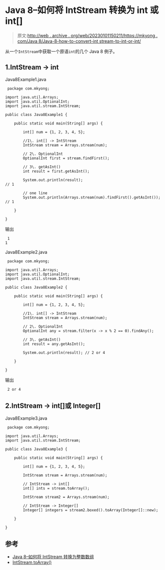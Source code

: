 # Java 8–如何将 IntStream 转换为 int 或 int[]

> 原文:[http://web . archive . org/web/20230101150211/https://mkyong . com/Java 8/Java-8-how-to-convert-int stream-to-int-or-int/](http://web.archive.org/web/20230101150211/https://mkyong.com/java8/java-8-how-to-convert-intstream-to-int-or-int/)

从一个`IntStream`中获取一个原语`int`的几个 Java 8 例子。

## 1.IntStream -> int

Java8Example1.java

```
 package com.mkyong;

import java.util.Arrays;
import java.util.OptionalInt;
import java.util.stream.IntStream;

public class Java8Example1 {

    public static void main(String[] args) {

        int[] num = {1, 2, 3, 4, 5};

        //1\. int[] -> IntStream
        IntStream stream = Arrays.stream(num);

        // 2\. OptionalInt
        OptionalInt first = stream.findFirst();

        // 3\. getAsInt()
        int result = first.getAsInt();

        System.out.println(result);                                     // 1

        // one line
        System.out.println(Arrays.stream(num).findFirst().getAsInt());  // 1

    }

} 
```

输出

```
 1
1 
```

Java8Example2.java

```
 package com.mkyong;

import java.util.Arrays;
import java.util.OptionalInt;
import java.util.stream.IntStream;

public class Java8Example2 {

    public static void main(String[] args) {

        int[] num = {1, 2, 3, 4, 5};

        //1\. int[] -> IntStream
        IntStream stream = Arrays.stream(num);

        // 2\. OptionalInt
        OptionalInt any = stream.filter(x -> x % 2 == 0).findAny();

        // 3\. getAsInt()
        int result = any.getAsInt();

        System.out.println(result); // 2 or 4

    }

} 
```

输出

```
 2 or 4 
```

## 2.IntStream -> int[]或 Integer[]

Java8Example3.java

```
 package com.mkyong;

import java.util.Arrays;
import java.util.stream.IntStream;

public class Java8Example3 {

    public static void main(String[] args) {

        int[] num = {1, 2, 3, 4, 5};

        IntStream stream = Arrays.stream(num);

        // IntStream -> int[]
        int[] ints = stream.toArray();

        IntStream stream2 = Arrays.stream(num);

        // IntStream -> Integer[]
        Integer[] integers = stream2.boxed().toArray(Integer[]::new);

    }

} 
```

## 参考

*   [Java 8–如何将 IntStream 转换为整数数组](/web/20221127051005/https://mkyong.com/java8/java-8-how-to-convert-intstream-to-integer/)
*   [IntStream toArray()](http://web.archive.org/web/20221127051005/https://docs.oracle.com/javase/8/docs/api/java/util/stream/IntStream.html#toArray--)

<input type="hidden" id="mkyong-current-postId" value="15505">